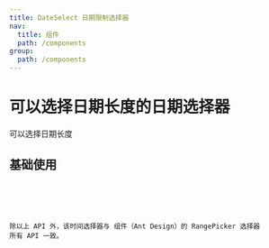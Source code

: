 ```yaml
---
title: DateSelect 日期限制选择器
nav:
  title: 组件
  path: /components
group:
  path: /components
---
```


# 可以选择日期长度的日期选择器

可以选择日期长度

## 基础使用

<code src="./demos/index.tsx" />

<API />

除以上 API 外，该时间选择器与 组件（Ant Design）的 RangePicker 选择器 所有 API 一致。

